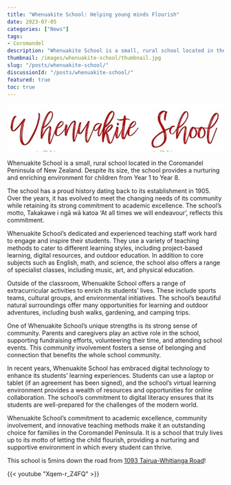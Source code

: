 ```yaml
---
title: "Whenuakite School: Helping young minds Flourish"
date: 2023-07-05
categories: ["News"]
tags:
- Coromandel
description: "Whenuakite School is a small, rural school located in the Coromandel Peninsula of New Zealand. Despite its size, the school provides a nurturing and enriching environment for children from Year 1 to Year 8."
thumbnail: /images/whenuakite-school/thumbnail.jpg
slug: "/posts/whenuakite-school/"
discussionId: "/posts/whenuakite-school/"
featured: true
toc: true
---
```

![](thumbnail.jpg)

Whenuakite School is a small, rural school located in the Coromandel Peninsula of New Zealand. Despite its size, the school provides a nurturing and enriching environment for children from Year 1 to Year 8.

The school has a proud history dating back to its establishment in 1905. Over the years, it has evolved to meet the changing needs of its community while retaining its strong commitment to academic excellence. The school’s motto, Takakawe i ngā wā katoa ‘At all times we will endeavour’, reflects this commitment.

Whenuakite School’s dedicated and experienced teaching staff work hard to engage and inspire their students. They use a variety of teaching methods to cater to different learning styles, including project-based learning, digital resources, and outdoor education. In addition to core subjects such as English, math, and science, the school also offers a range of specialist classes, including music, art, and physical education.

Outside of the classroom, Whenuakite School offers a range of extracurricular activities to enrich its students’ lives. These include sports teams, cultural groups, and environmental initiatives. The school’s beautiful natural surroundings offer many opportunities for learning and outdoor adventures, including bush walks, gardening, and camping trips.

One of Whenuakite School’s unique strengths is its strong sense of community. Parents and caregivers play an active role in the school, supporting fundraising efforts, volunteering their time, and attending school events. This community involvement fosters a sense of belonging and connection that benefits the whole school community.

In recent years, Whenuakite School has embraced digital technology to enhance its students’ learning experiences. Students can use a laptop or tablet (if an agreement has been signed), and the school’s virtual learning environment provides a wealth of resources and opportunities for online collaboration. The school’s commitment to digital literacy ensures that its students are well-prepared for the challenges of the modern world.

Whenuakite School’s commitment to academic excellence, community involvement, and innovative teaching methods make it an outstanding choice for families in the Coromandel Peninsula. It is a school that truly lives up to its motto of letting the child flourish, providing a nurturing and supportive environment in which every student can thrive.

This school is 5mins down the road from [1093 Tairua-Whitianga Road](https://youtu.be/Xqem-r_Z4FQ)!

{{< youtube "Xqem-r_Z4FQ" >}}